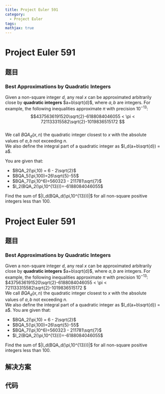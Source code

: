 ```yaml
---
title: Project Euler 591
category:
  - Project Euler
tags:
mathjax: true
---
```

<escape><!-- more --></escape>
    
# Project Euler 591
## 题目
### Best Approximations by Quadratic Integers


Given a non-square integer $d$, any real $x$ can be approximated arbitrarily close by <b>quadratic integers</b> $a+b\sqrt{d}$, where $a,b$ are integers. For example, the following inequalities approximate $\pi$ with precision $10^{-13}$:<br />
$$4375636191520\sqrt{2}-6188084046055 < \pi < 721133315582\sqrt{2}-1019836515172 $$<br /> 
We call $BQA_d(x,n)$ the quadratic integer closest to $x$ with the absolute values of $a,b$ not exceeding $n$.<br /> We also define the integral part of a quadratic integer as $I_d(a+b\sqrt{d}) = a$.

You are given that:
<ul><li>$BQA_2(\pi,10) = 6 - 2\sqrt{2}$</li>
<li>$BQA_5(\pi,100)=26\sqrt{5}-55$</li>
<li>$BQA_7(\pi,10^6)=560323 - 211781\sqrt{7}$</li>
<li>$I_2(BQA_2(\pi,10^{13}))=-6188084046055$</li></ul>Find the sum of $|I_d(BQA_d(\pi,10^{13}))|$ for all  non-square positive integers less than 100.


# Project Euler 591
## 题目
### Best Approximations by Quadratic Integers

Given a non-square integer $d$, any real $x$ can be approximated arbitrarily close by <b>quadratic integers</b> $a+b\sqrt{d}$, where $a,b$ are integers. For example, the following inequalities approximate $\pi$ with precision $10^{-13}$:<br>$4375636191520\sqrt{2}-6188084046055 < \pi < 721133315582\sqrt{2}-1019836515172 $<br>We call $BQA_d(x,n)$ the quadratic integer closest to $x$ with the absolute values of $a,b$ not exceeding $n$.<br>We also define the integral part of a quadratic integer as $I_d(a+b\sqrt{d}) = a$.
You are given that:
<ul>
<li>$BQA_2(\pi,10) = 6 - 2\sqrt{2}$</li>
<li>$BQA_5(\pi,100)=26\sqrt{5}-55$</li>
<li>$BQA_7(\pi,10^6)=560323 - 211781\sqrt{7}$</li>
<li>$I_2(BQA_2(\pi,10^{13}))=-6188084046055$</li>
</ul>
Find the sum of $|I_d(BQA_d(\pi,10^{13}))|$ for all non-square positive integers less than 100.


## 解决方案


## 代码


